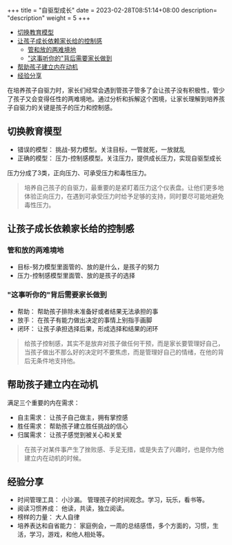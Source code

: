 +++
title = "自驱型成长"
date =  2023-02-28T08:51:14+08:00
description= "description"
weight = 5
+++

- [切换教育模型](#切换教育模型)
- [让孩子成长依赖家长给的控制感](#让孩子成长依赖家长给的控制感)
  - [管和放的两难境地](#管和放的两难境地)
  - ["这事听你的"背后需要家长做到](#这事听你的背后需要家长做到)
- [帮助孩子建立内在动机](#帮助孩子建立内在动机)
- [经验分享](#经验分享)


在培养孩子自驱力时，家长们经常会遇到管孩子管多了会让孩子没有积极性，管少了孩子又会变得任性的两难境地。通过分析和拆解这个困境，让家长理解到培养孩子自驱力的关键是孩子的压力和控制感。


## 切换教育模型

- 错误的模型：  挑战-努力模型。关注目标，一管就死，一放就乱
- 正确的模型：  压力-控制感模型。关注压力，提供成长压力，实现自驱型成长

压力分成了3类，正向压力、可承受压力和毒性压力。

> 培养自己孩子的自驱力，最重要的是紧盯着压力这个仪表盘。让他们更多地体验正向压力，在遇到可承受压力时给予足够的支持，同时要尽可能地避免毒性压力。

## 让孩子成长依赖家长给的控制感

### 管和放的两难境地

- 目标-努力模型里面管的、放的是什么，是孩子的努力
- 压力-控制感模型里面管、放的是孩子的选择

### "这事听你的"背后需要家长做到

- 帮助： 帮助孩子排除未准备好或者结果无法承担的事
- 放手： 在孩子有能力做出决定的事情上别指手画脚
- 闭环： 让孩子承担选择后果，形成选择和结果的闭环


> 给孩子控制感，其实不是放弃对孩子做任何干预，而是家长要管理好自己，当孩子做出不那么好的决定时不要焦虑，而是管理好自己的情绪，在他的背后无条件地支持他。

## 帮助孩子建立内在动机


满足三个重要的内在需求：
- 自主需求： 让孩子自己做主，拥有掌控感
- 胜任需求： 帮助孩子建立胜任挑战的信心
- 归属需求： 让孩子感觉到被关心和关爱

> 在孩子对某件事产生了挫败感、手足无措，或是失去了兴趣时，也是你为他建立内在动机的时候。


## 经验分享

- 时间管理工具： 小沙漏。 管理孩子的时间观念。学习，玩乐，看书等。
- 阅读习惯养成： 他读，共读，独立阅读。
- 榜样的力量： 大人自律
- 培养表达和自省能力： 家庭例会，一周的总结感悟，多个方面的，习惯，生活，学习，游戏，和他人相处等。